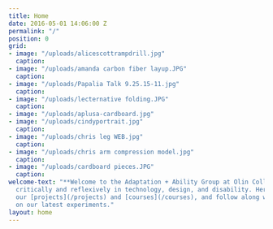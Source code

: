 ```yaml
---
title: Home
date: 2016-05-01 14:06:00 Z
permalink: "/"
position: 0
grid:
- image: "/uploads/alicescottrampdrill.jpg"
  caption: 
- image: "/uploads/amanda carbon fiber layup.JPG"
  caption: 
- image: "/uploads/Papalia Talk 9.25.15-11.jpg"
  caption: 
- image: "/uploads/lecternative folding.JPG"
  caption: 
- image: "/uploads/aplusa-cardboard.jpg"
- image: "/uploads/cindyportrait.jpg"
  caption: 
- image: "/uploads/chris leg WEB.jpg"
  caption: 
- image: "/uploads/chris arm compression model.jpg"
  caption: 
- image: "/uploads/cardboard pieces.JPG"
  caption: 
welcome-text: "**Welcome to the Adaptation + Ability Group at Olin College**. We work
  critically and reflexively in technology, design, and disability. Here you can explore
  our [projects](/projects) and [courses](/courses), and follow along with [reports](/reports)
  on our latest experiments."
layout: home
---
```


